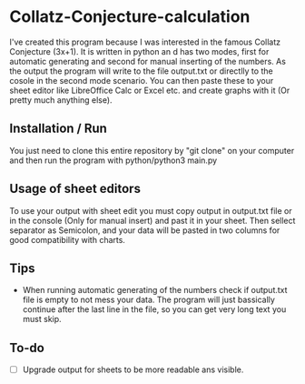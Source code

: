 # Collatz-Conjecture-calculation
I've created this program because I was interested in the famous Collatz Conjecture (3x+1). It is written in python an d has two modes, first for automatic generating and second for manual inserting of the numbers. As the output the program will write to the file output.txt or directlly to the cosole in the second mode scenario. You can then paste these to your sheet editor like LibreOffice Calc or Excel etc. and create graphs with it (Or pretty much anything else). 

## Installation / Run
You just need to clone this entire repository by "git clone" on your computer and then run the program with python/python3 main.py

## Usage of sheet editors
To use your output with sheet edit you must copy output in output.txt file or in the console (Only for manual insert) and past it in your sheet. Then sellect separator as Semicolon, and your data will be pasted in two columns for good compatibility with charts.

## Tips
* When running automatic generating of the numbers check if output.txt file is empty to not mess your data. The program will just bassically continue after the last line in the file, so you can get very long text you must skip.

## To-do
- [ ] Upgrade output for sheets to be more readable ans visible.
